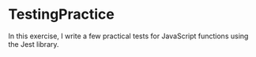 # TestingPractice
In this exercise, I write a few practical tests for JavaScript functions using the Jest library.

